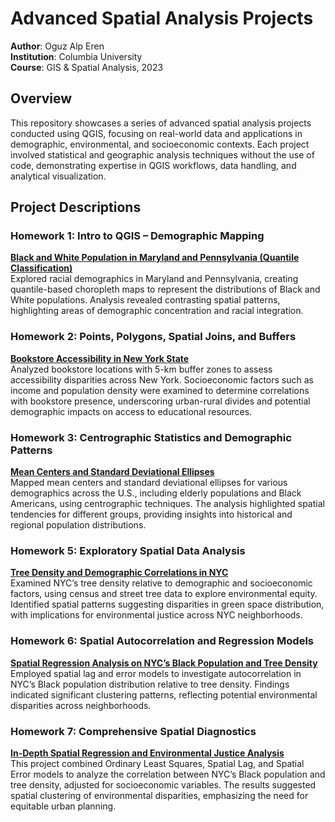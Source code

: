 # Advanced Spatial Analysis Projects

**Author**: Oguz Alp Eren  
**Institution**: Columbia University  
**Course**: GIS & Spatial Analysis, 2023  

## Overview
This repository showcases a series of advanced spatial analysis projects conducted using QGIS, focusing on real-world data and applications in demographic, environmental, and socioeconomic contexts. Each project involved statistical and geographic analysis techniques without the use of code, demonstrating expertise in QGIS workflows, data handling, and analytical visualization.

## Project Descriptions

### Homework 1: Intro to QGIS – Demographic Mapping
**[Black and White Population in Maryland and Pennsylvania (Quantile Classification)](./GIS-HW1-Oguz-Alp-Eren.pdf)**  
Explored racial demographics in Maryland and Pennsylvania, creating quantile-based choropleth maps to represent the distributions of Black and White populations. Analysis revealed contrasting spatial patterns, highlighting areas of demographic concentration and racial integration.

### Homework 2: Points, Polygons, Spatial Joins, and Buffers
**[Bookstore Accessibility in New York State](./GIS-HW2-Oguz-Alp-Eren.pdf)**  
Analyzed bookstore locations with 5-km buffer zones to assess accessibility disparities across New York. Socioeconomic factors such as income and population density were examined to determine correlations with bookstore presence, underscoring urban-rural divides and potential demographic impacts on access to educational resources.

### Homework 3: Centrographic Statistics and Demographic Patterns
**[Mean Centers and Standard Deviational Ellipses](./GIS-HW3-Oguz-Alp-Eren.pdf)**  
Mapped mean centers and standard deviational ellipses for various demographics across the U.S., including elderly populations and Black Americans, using centrographic techniques. The analysis highlighted spatial tendencies for different groups, providing insights into historical and regional population distributions.

### Homework 5: Exploratory Spatial Data Analysis
**[Tree Density and Demographic Correlations in NYC](./GIS-HW5-Oguz-Alp-Eren.pdf)**  
Examined NYC’s tree density relative to demographic and socioeconomic factors, using census and street tree data to explore environmental equity. Identified spatial patterns suggesting disparities in green space distribution, with implications for environmental justice across NYC neighborhoods.

### Homework 6: Spatial Autocorrelation and Regression Models
**[Spatial Regression Analysis on NYC’s Black Population and Tree Density](./GIS-HW6-Oguz-Alp-Eren.pdf)**  
Employed spatial lag and error models to investigate autocorrelation in NYC’s Black population distribution relative to tree density. Findings indicated significant clustering patterns, reflecting potential environmental disparities across neighborhoods.

### Homework 7: Comprehensive Spatial Diagnostics
**[In-Depth Spatial Regression and Environmental Justice Analysis](./GIS-HW7-Oguz-Alp-Eren.pdf)**  
This project combined Ordinary Least Squares, Spatial Lag, and Spatial Error models to analyze the correlation between NYC’s Black population and tree density, adjusted for socioeconomic variables. The results suggested spatial clustering of environmental disparities, emphasizing the need for equitable urban planning.
